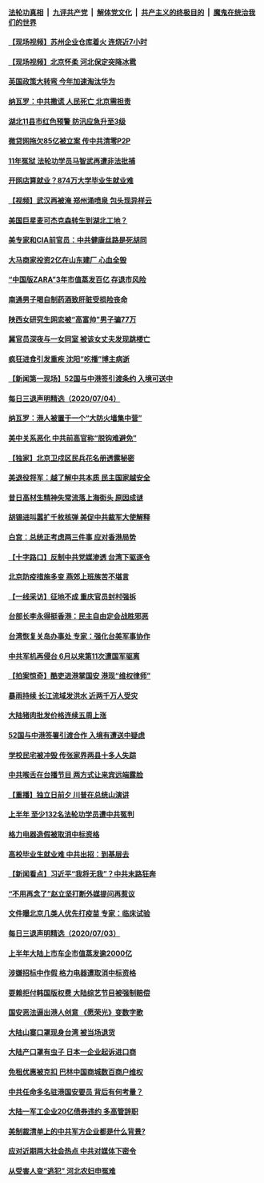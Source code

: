 

####  [法轮功真相](../../../../basic/blob/master/README.md?t=07052302) &nbsp;|&nbsp; [九评共产党](../../../../9ping.md/blob/master/README.md?t=07052302) &nbsp;|&nbsp; [解体党文化](../../../../jtdwh.md/blob/master/README.md?t=07052302)  &nbsp;|&nbsp; [共产主义的终极目的](../../../../gczydzjmd.md/blob/master/README.md?t=07052302) &nbsp;|&nbsp; [魔鬼在统治我们的世界](../../../../mgztzwmdsj.md/blob/master/README.md?t=07052302) 

#### [【现场视频】苏州企业仓库着火 连烧近7小时](../pages/nsc413/n12234173.md?t=07052302) 

#### [【现场视频】北京怀柔 河北保定突降冰雹](../pages/nsc413/n12234131.md?t=07052302) 

#### [英国政策大转弯 今年加速淘汰华为](../pages/nsc413/n12234119.md?t=07052302) 


#### [纳瓦罗：中共撒谎 人民死亡 北京需担责](../pages/nsc413/n12233467.md?t=07052302) 

#### [湖北11县市红色预警 防汛应急升至3级](../pages/nsc413/n12233907.md?t=07052302) 

#### [微贷网拖欠85亿被立案 传中共清零P2P](../pages/nsc413/n12233800.md?t=07052302) 

#### [11年冤狱 法轮功学员马智武再遭非法批捕](../pages/nsc413/n12230577.md?t=07052302) 

#### [开网店算就业？874万大学毕业生就业难](../pages/nsc413/n12233886.md?t=07052302) 

#### [【视频】武汉再被淹 郑州涌喷泉 包头现异样云](../pages/nsc413/n12233859.md?t=07052302) 

#### [美国巨星麦可杰克森转生到湖北工地？](../pages/nsc413/n12233623.md?t=07052302) 

#### [美专家和CIA前官员：中共健康丝路是死胡同](../pages/nsc413/n12217750.md?t=07052302) 

#### [大马商家投资2亿在山东建厂 心血全毁](../pages/nsc413/n12233792.md?t=07052302) 

#### [“中国版ZARA”3年市值蒸发百亿 存退市风险](../pages/nsc413/n12233498.md?t=07052302) 

#### [南通男子喝自制药酒致肝脏受损险丧命](../pages/nsc413/n12233669.md?t=07052302) 

#### [陕西女研究生网恋被“高富帅”男子骗77万](../pages/nsc413/n12233594.md?t=07052302) 

#### [冀官员深夜与一女同室 被该女丈夫发现跳楼亡](../pages/nsc413/n12233457.md?t=07052302) 

#### [疯狂进食引发重疾 沈阳“吃播”博主病逝](../pages/nsc413/n12233588.md?t=07052302) 

#### [【新闻第一现场】52国与中港签引渡条约 入境可送中](../pages/nsc413/n12233532.md?t=07052302) 

#### [每日三退声明精选（2020/07/04）](../pages/nsc413/n12233206.md?t=07052302) 

#### [纳瓦罗：港人被置于一个“大防火墙集中营”](../pages/nsc413/n12233112.md?t=07052302) 

#### [美中关系恶化 中共前高官称“脱钩难避免”](../pages/nsc413/n12232936.md?t=07052302) 

#### [【独家】北京卫戍区民兵花名册透露秘密](../pages/nsc413/n12165121.md?t=07052302) 

#### [美退役将军：越了解中共本质 民主国家越安全](../pages/nsc413/n12232962.md?t=07052302) 

#### [昔日高材生精神失常流落上海街头 原因成谜](../pages/nsc413/n12232795.md?t=07052302) 

#### [胡锡进叫嚣扩千枚核弹 美促中共裁军大使解释](../pages/nsc413/n12231558.md?t=07052302) 

#### [白宫：总统正考虑两三件事 应对香港局势](../pages/nsc413/n12232772.md?t=07052302) 

#### [【十字路口】反制中共党媒渗透 台湾下驱逐令](../pages/nsc413/n12231666.md?t=07052302) 

#### [北京防疫措施多变 燕郊上班族苦不堪言](../pages/nsc413/n12232325.md?t=07052302) 

#### [【一线采访】征地不成 重庆官员封村强拆](../pages/nsc413/n12232323.md?t=07052302) 

#### [台部长李永得挺香港：民主自由定会战胜邪恶](../pages/nsc413/n12232596.md?t=07052302) 

#### [台湾恢复关岛办事处 专家：强化台美军事协作](../pages/nsc413/n12232528.md?t=07052302) 

#### [中共军机再侵台 6月以来第11次遭国军驱离](../pages/nsc413/n12232407.md?t=07052302) 

#### [【拍案惊奇】酷吏进港掌国安 港现“维权律师”](../pages/nsc413/n12231629.md?t=07052302) 


#### [暴雨持续 长江流域发洪水 近两千万人受灾](../pages/nsc413/n12231677.md?t=07052302) 

#### [大陆猪肉批发价格连续五周上涨](../pages/nsc413/n12231800.md?t=07052302) 

#### [52国与中港签署引渡合作 入境有遭送中疑虑](../pages/nsc413/n12232103.md?t=07052302) 

#### [学校民宅被冲毁 传张家界两县十多人失踪](../pages/nsc413/n12231983.md?t=07052302) 

#### [中共喉舌在台播节目 两方式让来宾远端露脸](../pages/nsc413/n12231715.md?t=07052302) 

#### [【重播】独立日前夕 川普在总统山演讲](../pages/nsc413/n12230343.md?t=07052302) 

#### [上半年 至少132名法轮功学员遭中共冤判](../pages/nsc413/n12229828.md?t=07052302) 

#### [格力电器造假被取消中标资格](../pages/nsc413/n12231580.md?t=07052302) 

#### [高校毕业生就业难 中共出招：到基层去](../pages/nsc413/n12231647.md?t=07052302) 

#### [【新闻看点】习近平“我将无我”？中共末路狂奔](../pages/nsc413/n12231315.md?t=07052302) 

#### [“不用再念了”赵立坚打断外媒提问再惹议](../pages/nsc413/n12231415.md?t=07052302) 

#### [文件曝北京几类人优先打疫苗 专家：临床试验](../pages/nsc413/n12230906.md?t=07052302) 

#### [每日三退声明精选（2020/07/03）](../pages/nsc413/n12231529.md?t=07052302) 

#### [上半年大陆上市车企市值蒸发逾2000亿](../pages/nsc413/n12231313.md?t=07052302) 

#### [涉嫌招标中作假 格力电器遭取消中标资格](../pages/nsc413/n12231383.md?t=07052302) 

#### [耍赖拒付韩国版权费 大陆综艺节目被强制赔偿](../pages/nsc413/n12228726.md?t=07052302) 

#### [国安恶法逼出港人创意 《愿荣光》变数字歌](../pages/nsc413/n12230960.md?t=07052302) 

#### [大陆山寨口罩现身台湾 被当场退货](../pages/nsc413/n12231038.md?t=07052302) 

#### [大陆产口罩有虫子 日本一企业起诉进口商](../pages/nsc413/n12231106.md?t=07052302) 

#### [免租优惠被克扣 巴林中国商城数百商户维权](../pages/nsc413/n12231046.md?t=07052302) 

#### [中共任命多名驻港国安要员 背后有何考量？](../pages/nsc413/n12230989.md?t=07052302) 

#### [大陆一军工企业20亿债券违约 多高管辞职](../pages/nsc413/n12230777.md?t=07052302) 

#### [美制裁清单上的中共军方企业都是什么背景?](../pages/nsc413/n12231022.md?t=07052302) 

#### [应对近期两大社会热点 中共对媒体下密令](../pages/nsc413/n12230907.md?t=07052302) 

#### [从受害人变“逃犯” 河北农妇申冤难](../pages/nsc413/n12230891.md?t=07052302) 

